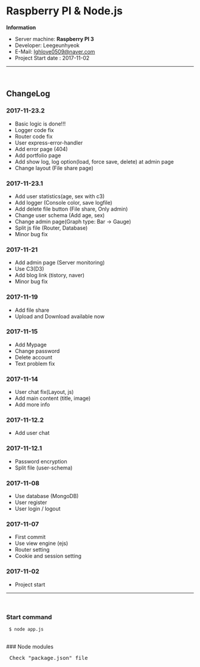 # Raspberry PI & Node.js

**Information**
- Server machine: **Raspberry PI 3**
- Developer: Leegeunhyeok
- E-Mail: lghlove0509@naver.com
- Project Start date : 2017-11-02
---
<br>  

## ChangeLog

### 2017-11-23.2
* Basic logic is done!!!
* Logger code fix
* Router code fix
* User express-error-handler
* Add error page (404)
* Add portfolio page
* Add show log, log option(load, force save, delete) at admin page
* Change layout (File share page)

### 2017-11-23.1
* Add user statistics(age, sex with c3)
* Add logger (Console color, save logfile)
* Add delete file button (File share, Only admin)
* Change user schema (Add age, sex)
* Change admin page(Graph type: Bar -> Gauge)
* Split js file (Router, Database)
* Minor bug fix

### 2017-11-21
* Add admin page (Server monitoring)
* Use C3(D3)
* Add blog link (tistory, naver)
* Minor bug fix

### 2017-11-19
* Add file share
* Upload and Download available now

### 2017-11-15
* Add Mypage
* Change password
* Delete account
* Text problem fix

### 2017-11-14
* User chat fix(Layout, js)
* Add main content (title, image)
* Add more info


### 2017-11-12.2
* Add user chat 


### 2017-11-12.1
* Password encryption
* Split file (user-schema) 


### 2017-11-08
* Use database (MongoDB)
* User register
* User login / logout


### 2017-11-07
* First commit
* Use view engine (ejs)
* Router setting
* Cookie and session setting


### 2017-11-02
* Project start
	
---
<br>
  
### Start command 
<pre><code> $ node app.js </code></pre>

<br>
### Node modules
<pre> Check "package.json" file </pre>